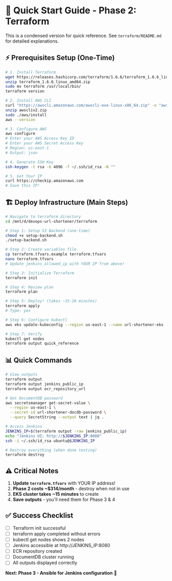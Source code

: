 # 🚀 Quick Start Guide - Phase 2: Terraform

This is a condensed version for quick reference. See `terraform/README.md` for detailed explanations.

## ⚡ Prerequisites Setup (One-Time)

```bash
# 1. Install Terraform
wget https://releases.hashicorp.com/terraform/1.6.6/terraform_1.6.6_linux_amd64.zip
unzip terraform_1.6.6_linux_amd64.zip
sudo mv terraform /usr/local/bin/
terraform version

# 2. Install AWS CLI
curl "https://awscli.amazonaws.com/awscli-exe-linux-x86_64.zip" -o "awscliv2.zip"
unzip awscliv2.zip
sudo ./aws/install
aws --version

# 3. Configure AWS
aws configure
# Enter your AWS Access Key ID
# Enter your AWS Secret Access Key
# Region: us-east-1
# Output: json

# 4. Generate SSH Key
ssh-keygen -t rsa -b 4096 -f ~/.ssh/id_rsa -N ""

# 5. Get Your IP
curl https://checkip.amazonaws.com
# Save this IP!
```

## 🏗️ Deploy Infrastructure (Main Steps)

```bash
# Navigate to terraform directory
cd /mnt/d/devops-url-shortener/terraform

# Step 1: Setup S3 Backend (one-time)
chmod +x setup-backend.sh
./setup-backend.sh

# Step 2: Create variables file
cp terraform.tfvars.example terraform.tfvars
nano terraform.tfvars
# Update jenkins_allowed_ip with YOUR IP from above!

# Step 3: Initialize Terraform
terraform init

# Step 4: Review plan
terraform plan

# Step 5: Deploy! (takes ~15-20 minutes)
terraform apply
# Type: yes

# Step 6: Configure kubectl
aws eks update-kubeconfig --region us-east-1 --name url-shortener-eks

# Step 7: Verify
kubectl get nodes
terraform output quick_reference
```

## 📊 Quick Commands

```bash
# View outputs
terraform output
terraform output jenkins_public_ip
terraform output ecr_repository_url

# Get DocumentDB password
aws secretsmanager get-secret-value \
  --region us-east-1 \
  --secret-id url-shortener-docdb-password \
  --query SecretString --output text | jq .

# Access Jenkins
JENKINS_IP=$(terraform output -raw jenkins_public_ip)
echo "Jenkins UI: http://$JENKINS_IP:8080"
ssh -i ~/.ssh/id_rsa ubuntu@$JENKINS_IP

# Destroy everything (when done testing)
terraform destroy
```

## ⚠️ Critical Notes

1. **Update `terraform.tfvars`** with YOUR IP address!
2. **Phase 2 costs ~$314/month** - destroy when not in use
3. **EKS cluster takes ~15 minutes** to create
4. **Save outputs** - you'll need them for Phase 3 & 4

## ✅ Success Checklist

- [ ] Terraform init successful
- [ ] terraform apply completed without errors
- [ ] kubectl get nodes shows 2 nodes
- [ ] Jenkins accessible at http://JENKINS_IP:8080
- [ ] ECR repository created
- [ ] DocumentDB cluster running
- [ ] All outputs displayed correctly

**Next: Phase 3 - Ansible for Jenkins configuration** 🎯
